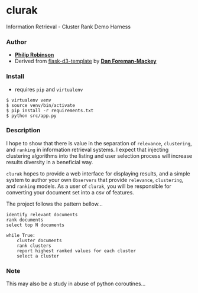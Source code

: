 # clurak

Information Retrieval - Cluster Rank Demo Harness

### Author

* __[Philip Robinson](http://github.com/probinso)__
* Derived from [flask-d3-template](https://github.com/dfm/flask-d3-hello-world) by __[Dan Foreman-Mackey](http://danfm.ca/)__

### Install

* requires `pip` and `virtualenv`

```
$ virtualenv venv
$ source venv/bin/activate
$ pip install -r requirements.txt
$ python src/app.py
```

### Description

I hope to show that there is value in the separation of `relevance`, `clustering`, and `ranking` in information retrieval systems. I expect that injecting clustering algorithms into the listing and user selection process will increase results diversity in a beneficial way.

`clurak` hopes to provide a web interface for displaying results, and a simple system to author your own `Observers` that provide `relevance`, `clustering`, and `ranking` models. As a user of `clurak`, you will be responsible for converting your document set into a csv of features.

The project follows the pattern bellow...

```
identify relevant documents
rank documents
select top N documents

while True:
    cluster documents
    rank clusters
    report highest ranked values for each cluster
    select a cluster
```

### Note

This may also be a study in abuse of python coroutines...
